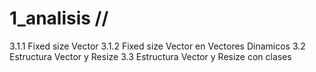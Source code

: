 # 1_analisis //
3.1.1 Fixed size Vector
3.1.2 Fixed size Vector en Vectores Dinamicos 
3.2 Estructura Vector y Resize
3.3 Estructura Vector y Resize con clases